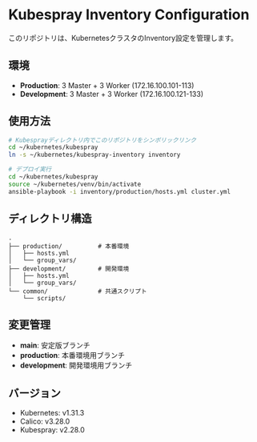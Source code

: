 # Kubespray Inventory Configuration

このリポジトリは、KubernetesクラスタのInventory設定を管理します。

## 環境

- **Production**: 3 Master + 3 Worker (172.16.100.101-113)
- **Development**: 3 Master + 3 Worker (172.16.100.121-133)

## 使用方法

```bash
# Kubesprayディレクトリ内でこのリポジトリをシンボリックリンク
cd ~/kubernetes/kubespray
ln -s ~/kubernetes/kubespray-inventory inventory

# デプロイ実行
cd ~/kubernetes/kubespray
source ~/kubernetes/venv/bin/activate
ansible-playbook -i inventory/production/hosts.yml cluster.yml
```

## ディレクトリ構造

```
.
├── production/          # 本番環境
│   ├── hosts.yml
│   └── group_vars/
├── development/         # 開発環境
│   ├── hosts.yml
│   └── group_vars/
└── common/              # 共通スクリプト
    └── scripts/
```

## 変更管理

- **main**: 安定版ブランチ
- **production**: 本番環境用ブランチ
- **development**: 開発環境用ブランチ

## バージョン

- Kubernetes: v1.31.3
- Calico: v3.28.0
- Kubespray: v2.28.0
